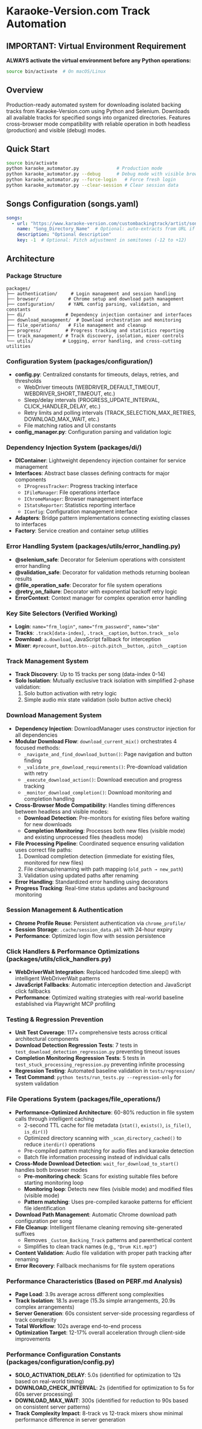 # Karaoke-Version.com Track Automation

## IMPORTANT: Virtual Environment Requirement
**ALWAYS activate the virtual environment before any Python operations:**
```bash
source bin/activate  # On macOS/Linux
```

## Overview
Production-ready automated system for downloading isolated backing tracks from Karaoke-Version.com using Python and Selenium. Downloads all available tracks for specified songs into organized directories. Features cross-browser mode compatibility with reliable operation in both headless (production) and visible (debug) modes.

## Quick Start
```bash
source bin/activate
python karaoke_automator.py              # Production mode
python karaoke_automator.py --debug      # Debug mode with visible browser
python karaoke_automator.py --force-login   # Force fresh login
python karaoke_automator.py --clear-session # Clear session data
```

## Songs Configuration (songs.yaml)
```yaml
songs:
  - url: "https://www.karaoke-version.com/custombackingtrack/artist/song.html"
    name: "Song_Directory_Name"  # Optional: auto-extracts from URL if omitted
    description: "Optional description"
    key: -1  # Optional: Pitch adjustment in semitones (-12 to +12)
```

## Architecture

### Package Structure
```
packages/
├── authentication/     # Login management and session handling
├── browser/           # Chrome setup and download path management
├── configuration/     # YAML config parsing, validation, and constants
├── di/               # Dependency injection container and interfaces
├── download_management/  # Download orchestration and monitoring
├── file_operations/   # File management and cleanup
├── progress/         # Progress tracking and statistics reporting
├── track_management/ # Track discovery, isolation, mixer controls
└── utils/           # Logging, error handling, and cross-cutting utilities
```

### Configuration System (packages/configuration/)
- **config.py**: Centralized constants for timeouts, delays, retries, and thresholds
  - WebDriver timeouts (WEBDRIVER_DEFAULT_TIMEOUT, WEBDRIVER_SHORT_TIMEOUT, etc.)
  - Sleep/delay intervals (PROGRESS_UPDATE_INTERVAL, CLICK_HANDLER_DELAY, etc.)
  - Retry limits and polling intervals (TRACK_SELECTION_MAX_RETRIES, DOWNLOAD_MAX_WAIT, etc.)
  - File matching ratios and UI constants
- **config_manager.py**: Configuration parsing and validation logic

### Dependency Injection System (packages/di/)
- **DIContainer**: Lightweight dependency injection container for service management
- **Interfaces**: Abstract base classes defining contracts for major components
  - `IProgressTracker`: Progress tracking interface
  - `IFileManager`: File operations interface  
  - `IChromeManager`: Browser management interface
  - `IStatsReporter`: Statistics reporting interface
  - `IConfig`: Configuration management interface
- **Adapters**: Bridge pattern implementations connecting existing classes to interfaces
- **Factory**: Service creation and container setup utilities

### Error Handling System (packages/utils/error_handling.py)
- **@selenium_safe**: Decorator for Selenium operations with consistent error handling
- **@validation_safe**: Decorator for validation methods returning boolean results
- **@file_operation_safe**: Decorator for file system operations
- **@retry_on_failure**: Decorator with exponential backoff retry logic
- **ErrorContext**: Context manager for complex operation error handling

### Key Site Selectors (Verified Working)
- **Login**: `name="frm_login"`, `name="frm_password"`, `name="sbm"`
- **Tracks**: `.track[data-index]`, `.track__caption`, `button.track__solo`
- **Download**: `a.download`, JavaScript fallback for interception
- **Mixer**: `#precount`, `button.btn--pitch.pitch__button`, `.pitch__caption`

### Track Management System
- **Track Discovery**: Up to 15 tracks per song (data-index 0-14)
- **Solo Isolation**: Mutually exclusive track isolation with simplified 2-phase validation:
  1. Solo button activation with retry logic
  2. Simple audio mix state validation (solo button active check)

### Download Management System
- **Dependency Injection**: DownloadManager uses constructor injection for all dependencies
- **Modular Download Flow**: `download_current_mix()` orchestrates 4 focused methods:
  - `_navigate_and_find_download_button()`: Page navigation and button finding
  - `_validate_pre_download_requirements()`: Pre-download validation with retry
  - `_execute_download_action()`: Download execution and progress tracking
  - `_monitor_download_completion()`: Download monitoring and completion handling
- **Cross-Browser Mode Compatibility**: Handles timing differences between headless and visible modes:
  - **Download Detection**: Pre-monitors for existing files before waiting for new downloads
  - **Completion Monitoring**: Processes both new files (visible mode) and existing unprocessed files (headless mode)
- **File Processing Pipeline**: Coordinated sequence ensuring validation uses correct file paths:
  1. Download completion detection (immediate for existing files, monitored for new files)
  2. File cleanup/renaming with path mapping (`old_path → new_path`)
  3. Validation using updated paths after renaming
- **Error Handling**: Standardized error handling using decorators
- **Progress Tracking**: Real-time status updates and background monitoring

### Session Management & Authentication
- **Chrome Profile Reuse**: Persistent authentication via `chrome_profile/`
- **Session Storage**: `.cache/session_data.pkl` with 24-hour expiry
- **Performance**: Optimized login flow with session persistence

### Click Handlers & Performance Optimizations (packages/utils/click_handlers.py)
- **WebDriverWait Integration**: Replaced hardcoded time.sleep() with intelligent WebDriverWait patterns
- **JavaScript Fallbacks**: Automatic interception detection and JavaScript click fallbacks
- **Performance**: Optimized waiting strategies with real-world baseline established via Playwright MCP profiling


### Testing & Regression Prevention
- **Unit Test Coverage**: 117+ comprehensive tests across critical architectural components
- **Download Detection Regression Tests**: 7 tests in `test_download_detection_regression.py` preventing timeout issues
- **Completion Monitoring Regression Tests**: 5 tests in `test_stuck_processing_regression.py` preventing infinite processing
- **Regression Testing**: Automated baseline validation in `tests/regression/`
- **Test Command**: `python tests/run_tests.py --regression-only` for system validation

### File Operations System (packages/file_operations/)
- **Performance-Optimized Architecture**: 60-80% reduction in file system calls through intelligent caching
  - 2-second TTL cache for file metadata (`stat()`, `exists()`, `is_file()`, `is_dir()`)
  - Optimized directory scanning with `_scan_directory_cached()` to reduce `iterdir()` operations
  - Pre-compiled pattern matching for audio files and karaoke detection
  - Batch file information processing instead of individual calls
- **Cross-Mode Download Detection**: `wait_for_download_to_start()` handles both browser modes
  - **Pre-monitoring check**: Scans for existing suitable files before starting monitoring loop
  - **Monitoring loop**: Detects new files (visible mode) and modified files (visible mode)
  - **Pattern matching**: Uses pre-compiled karaoke patterns for efficient file identification
- **Download Path Management**: Automatic Chrome download path configuration per song
- **File Cleanup**: Intelligent filename cleaning removing site-generated suffixes
  - Removes `_Custom_Backing_Track` patterns and parenthetical content
  - Simplifies to clean track names (e.g., `"Drum Kit.mp3"`)
- **Content Validation**: Audio file validation with proper path tracking after renaming
- **Error Recovery**: Fallback mechanisms for file system operations

### Performance Characteristics (Based on PERF.md Analysis)
- **Page Load**: 3.9s average across different song complexities
- **Track Isolation**: 18.1s average (15.3s simple arrangements, 20.9s complex arrangements)
- **Server Generation**: 60s consistent server-side processing regardless of track complexity
- **Total Workflow**: 102s average end-to-end process
- **Optimization Target**: 12-17% overall acceleration through client-side improvements

### Performance Configuration Constants (packages/configuration/config.py)
- **SOLO_ACTIVATION_DELAY**: 5.0s (identified for optimization to 12s based on real-world timing)
- **DOWNLOAD_CHECK_INTERVAL**: 2s (identified for optimization to 5s for 60s server processing)
- **DOWNLOAD_MAX_WAIT**: 300s (identified for reduction to 90s based on consistent server patterns)
- **Track Complexity Impact**: 8-track vs 12-track mixers show minimal performance difference in server generation
